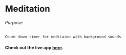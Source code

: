 # Meditation

###### Purpose:

    Count down timer for meditaion with background sounds

#### Check out the live app [here](https://praneep-brs.github.io/Meditation/).
